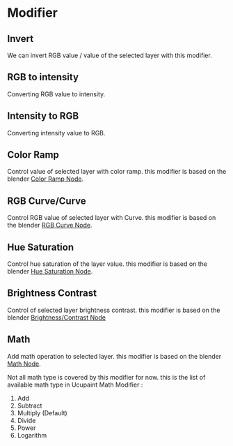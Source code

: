 # Modifier

## Invert

We can invert RGB value / value of the selected layer with this modifier.

## RGB to intensity

Converting RGB value to intensity. 

## Intensity to RGB

Converting intensity value to RGB.

## Color Ramp

Control value of selected layer with color ramp. this modifier is based on the blender [Color Ramp Node](https://docs.blender.org/manual/en/latest/modeling/geometry_nodes/color/color_ramp.html).  

## RGB Curve/Curve

Control RGB value of selected layer with Curve. this modifier is based on the blender [RGB Curve Node](https://docs.blender.org/manual/en/latest/render/shader_nodes/color/rgb_curves.html).

## Hue Saturation

Control hue saturation of the layer value. this modifier is based on the blender [Hue Saturation Node](https://docs.blender.org/manual/en/latest/render/shader_nodes/color/hue_saturation.html).

## Brightness Contrast

Control of selected layer brightness contrast. this modifier is based on the blender [Brightness/Contrast Node](https://docs.blender.org/manual/en/latest/render/shader_nodes/color/bright_contrast.html)

## Math

Add math operation to selected layer. this modifier is based on the blender [Math Node](https://docs.blender.org/manual/en/latest/render/shader_nodes/converter/math.html).

Not all math type is covered by this modifier for now. this is the list of available math type in Ucupaint Math Modifier :

1. Add
2. Subtract
3. Multiply (Default)
4. Divide
5. Power
6. Logarithm